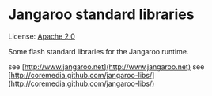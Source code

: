 Jangaroo standard libraries
==========================

License: [Apache 2.0](CoreMedia/jangaroo-tools/wiki/License@github)

Some flash standard libraries for the Jangaroo runtime.

see [http://www.jangaroo.net](http://www.jangaroo.net) 
see [http://coremedia.github.com/jangaroo-libs/](http://coremedia.github.com/jangaroo-libs/)
